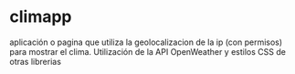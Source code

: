 # climapp
aplicación o pagina que utiliza la geolocalizacion de la ip (con permisos) para mostrar el clima. Utilización de la API OpenWeather y estilos CSS de otras librerias
